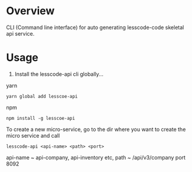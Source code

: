 # Overview
CLI (Command line interface) for auto generating lesscode-code skeletal api service.

# Usage
1. Install the lesscode-api cli globally...

yarn
```
yarn global add lesscoe-api
```

npm
```
npm install -g lesscoe-api
```

To create a new micro-service, go to the dir where you want to create the micro service and call

```
lesscode-api <api-name> <path> <port>
```

api-name ~ api-company, api-inventory etc,
path ~ /api/v3/company
port 8092